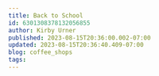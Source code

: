 ```yaml
---
title: Back to School
id: 6301308378132056855
author: Kirby Urner
published: 2023-08-15T20:36:00.002-07:00
updated: 2023-08-15T20:36:40.409-07:00
blog: coffee_shops
tags: 
---
```



